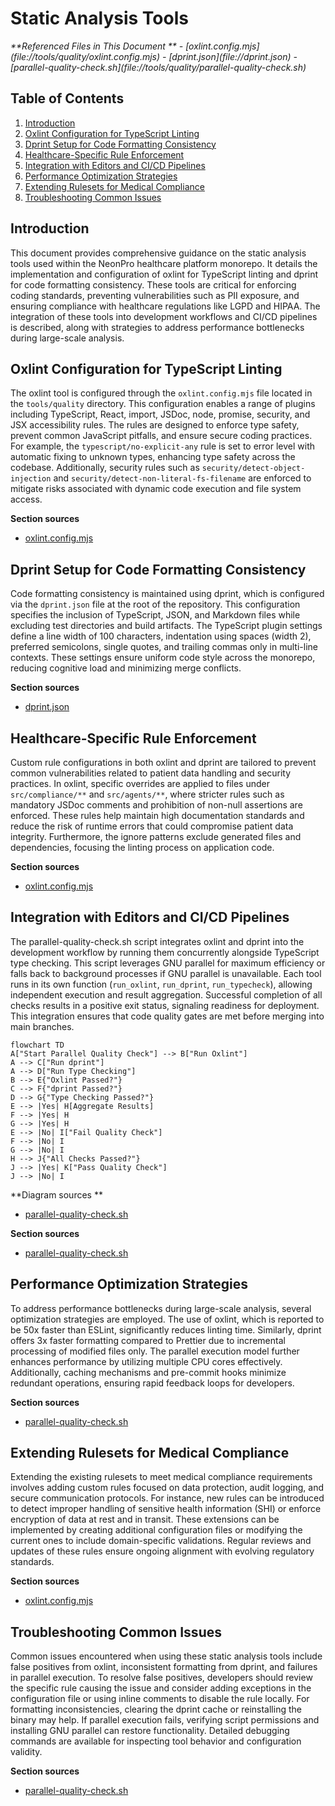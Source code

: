 # Static Analysis Tools

<cite>
**Referenced Files in This Document **   
- [oxlint.config.mjs](file://tools/quality/oxlint.config.mjs)
- [dprint.json](file://dprint.json)
- [parallel-quality-check.sh](file://tools/quality/parallel-quality-check.sh)
</cite>

## Table of Contents
1. [Introduction](#introduction)
2. [Oxlint Configuration for TypeScript Linting](#oxlint-configuration-for-typescript-linting)
3. [Dprint Setup for Code Formatting Consistency](#dprint-setup-for-code-formatting-consistency)
4. [Healthcare-Specific Rule Enforcement](#healthcare-specific-rule-enforcement)
5. [Integration with Editors and CI/CD Pipelines](#integration-with-editors-and-cicd-pipelines)
6. [Performance Optimization Strategies](#performance-optimization-strategies)
7. [Extending Rulesets for Medical Compliance](#extending-rulesets-for-medical-compliance)
8. [Troubleshooting Common Issues](#troubleshooting-common-issues)

## Introduction
This document provides comprehensive guidance on the static analysis tools used within the NeonPro healthcare platform monorepo. It details the implementation and configuration of oxlint for TypeScript linting and dprint for code formatting consistency. These tools are critical for enforcing coding standards, preventing vulnerabilities such as PII exposure, and ensuring compliance with healthcare regulations like LGPD and HIPAA. The integration of these tools into development workflows and CI/CD pipelines is described, along with strategies to address performance bottlenecks during large-scale analysis.

## Oxlint Configuration for TypeScript Linting
The oxlint tool is configured through the `oxlint.config.mjs` file located in the `tools/quality` directory. This configuration enables a range of plugins including TypeScript, React, import, JSDoc, node, promise, security, and JSX accessibility rules. The rules are designed to enforce type safety, prevent common JavaScript pitfalls, and ensure secure coding practices. For example, the `typescript/no-explicit-any` rule is set to error level with automatic fixing to unknown types, enhancing type safety across the codebase. Additionally, security rules such as `security/detect-object-injection` and `security/detect-non-literal-fs-filename` are enforced to mitigate risks associated with dynamic code execution and file system access.

**Section sources**
- [oxlint.config.mjs](file://tools/quality/oxlint.config.mjs#L0-L161)

## Dprint Setup for Code Formatting Consistency
Code formatting consistency is maintained using dprint, which is configured via the `dprint.json` file at the root of the repository. This configuration specifies the inclusion of TypeScript, JSON, and Markdown files while excluding test directories and build artifacts. The TypeScript plugin settings define a line width of 100 characters, indentation using spaces (width 2), preferred semicolons, single quotes, and trailing commas only in multi-line contexts. These settings ensure uniform code style across the monorepo, reducing cognitive load and minimizing merge conflicts.

**Section sources**
- [dprint.json](file://dprint.json#L0-L43)

## Healthcare-Specific Rule Enforcement
Custom rule configurations in both oxlint and dprint are tailored to prevent common vulnerabilities related to patient data handling and security practices. In oxlint, specific overrides are applied to files under `src/compliance/**` and `src/agents/**`, where stricter rules such as mandatory JSDoc comments and prohibition of non-null assertions are enforced. These rules help maintain high documentation standards and reduce the risk of runtime errors that could compromise patient data integrity. Furthermore, the ignore patterns exclude generated files and dependencies, focusing the linting process on application code.

**Section sources**
- [oxlint.config.mjs](file://tools/quality/oxlint.config.mjs#L122-L159)

## Integration with Editors and CI/CD Pipelines
The parallel-quality-check.sh script integrates oxlint and dprint into the development workflow by running them concurrently alongside TypeScript type checking. This script leverages GNU parallel for maximum efficiency or falls back to background processes if GNU parallel is unavailable. Each tool runs in its own function (`run_oxlint`, `run_dprint`, `run_typecheck`), allowing independent execution and result aggregation. Successful completion of all checks results in a positive exit status, signaling readiness for deployment. This integration ensures that code quality gates are met before merging into main branches.

```mermaid
flowchart TD
A["Start Parallel Quality Check"] --> B["Run Oxlint"]
A --> C["Run dprint"]
A --> D["Run Type Checking"]
B --> E{"Oxlint Passed?"}
C --> F{"dprint Passed?"}
D --> G{"Type Checking Passed?"}
E --> |Yes| H[Aggregate Results]
F --> |Yes| H
G --> |Yes| H
E --> |No| I["Fail Quality Check"]
F --> |No| I
G --> |No| I
H --> J{"All Checks Passed?"}
J --> |Yes| K["Pass Quality Check"]
J --> |No| I
```

**Diagram sources **
- [parallel-quality-check.sh](file://tools/quality/parallel-quality-check.sh#L0-L85)

**Section sources**
- [parallel-quality-check.sh](file://tools/quality/parallel-quality-check.sh#L0-L85)

## Performance Optimization Strategies
To address performance bottlenecks during large-scale analysis, several optimization strategies are employed. The use of oxlint, which is reported to be 50x faster than ESLint, significantly reduces linting time. Similarly, dprint offers 3x faster formatting compared to Prettier due to incremental processing of modified files only. The parallel execution model further enhances performance by utilizing multiple CPU cores effectively. Additionally, caching mechanisms and pre-commit hooks minimize redundant operations, ensuring rapid feedback loops for developers.

**Section sources**
- [parallel-quality-check.sh](file://tools/quality/parallel-quality-check.sh#L50-L85)

## Extending Rulesets for Medical Compliance
Extending the existing rulesets to meet medical compliance requirements involves adding custom rules focused on data protection, audit logging, and secure communication protocols. For instance, new rules can be introduced to detect improper handling of sensitive health information (SHI) or enforce encryption of data at rest and in transit. These extensions can be implemented by creating additional configuration files or modifying the current ones to include domain-specific validations. Regular reviews and updates of these rules ensure ongoing alignment with evolving regulatory standards.

**Section sources**
- [oxlint.config.mjs](file://tools/quality/oxlint.config.mjs#L0-L161)

## Troubleshooting Common Issues
Common issues encountered when using these static analysis tools include false positives from oxlint, inconsistent formatting from dprint, and failures in parallel execution. To resolve false positives, developers should review the specific rule causing the issue and consider adding exceptions in the configuration file or using inline comments to disable the rule locally. For formatting inconsistencies, clearing the dprint cache or reinstalling the binary may help. If parallel execution fails, verifying script permissions and installing GNU parallel can restore functionality. Detailed debugging commands are available for inspecting tool behavior and configuration validity.

**Section sources**
- [parallel-quality-check.sh](file://tools/quality/parallel-quality-check.sh#L0-L85)